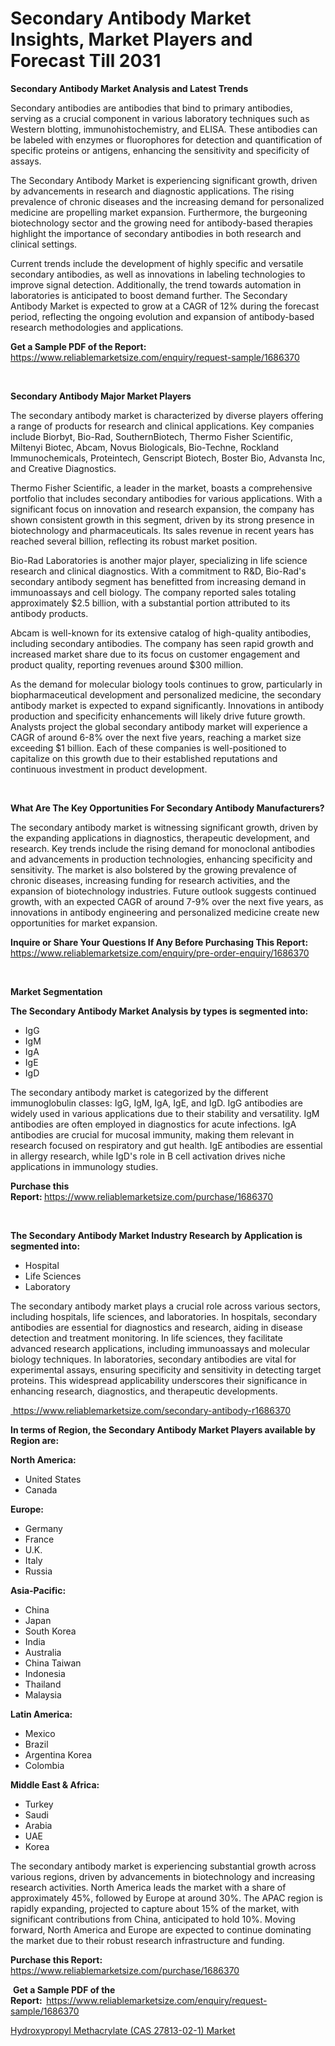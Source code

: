 <p><h1>Secondary Antibody Market Insights, Market Players and Forecast Till 2031</h1></p><p><strong>Secondary Antibody Market Analysis and Latest Trends</strong></p>
<p><p>Secondary antibodies are antibodies that bind to primary antibodies, serving as a crucial component in various laboratory techniques such as Western blotting, immunohistochemistry, and ELISA. These antibodies can be labeled with enzymes or fluorophores for detection and quantification of specific proteins or antigens, enhancing the sensitivity and specificity of assays.</p><p>The Secondary Antibody Market is experiencing significant growth, driven by advancements in research and diagnostic applications. The rising prevalence of chronic diseases and the increasing demand for personalized medicine are propelling market expansion. Furthermore, the burgeoning biotechnology sector and the growing need for antibody-based therapies highlight the importance of secondary antibodies in both research and clinical settings. </p><p>Current trends include the development of highly specific and versatile secondary antibodies, as well as innovations in labeling technologies to improve signal detection. Additionally, the trend towards automation in laboratories is anticipated to boost demand further. The Secondary Antibody Market is expected to grow at a CAGR of 12% during the forecast period, reflecting the ongoing evolution and expansion of antibody-based research methodologies and applications.</p></p>
<p><strong>Get a Sample PDF of the Report:&nbsp;</strong> <a href="https://www.reliablemarketsize.com/enquiry/request-sample/1686370?utm_campaign=1885&utm_medium=2&utm_source=Github&utm_content=ia&utm_term=30122024&utm_id=secondary-antibody">https://www.reliablemarketsize.com/enquiry/request-sample/1686370</a></p>
<p>&nbsp;</p>
<p><strong>Secondary Antibody Major Market Players</strong></p>
<p><p>The secondary antibody market is characterized by diverse players offering a range of products for research and clinical applications. Key companies include Biorbyt, Bio-Rad, SouthernBiotech, Thermo Fisher Scientific, Miltenyi Biotec, Abcam, Novus Biologicals, Bio-Techne, Rockland Immunochemicals, Proteintech, Genscript Biotech, Boster Bio, Advansta Inc, and Creative Diagnostics.</p><p>Thermo Fisher Scientific, a leader in the market, boasts a comprehensive portfolio that includes secondary antibodies for various applications. With a significant focus on innovation and research expansion, the company has shown consistent growth in this segment, driven by its strong presence in biotechnology and pharmaceuticals. Its sales revenue in recent years has reached several billion, reflecting its robust market position.</p><p>Bio-Rad Laboratories is another major player, specializing in life science research and clinical diagnostics. With a commitment to R&D, Bio-Rad's secondary antibody segment has benefitted from increasing demand in immunoassays and cell biology. The company reported sales totaling approximately $2.5 billion, with a substantial portion attributed to its antibody products.</p><p>Abcam is well-known for its extensive catalog of high-quality antibodies, including secondary antibodies. The company has seen rapid growth and increased market share due to its focus on customer engagement and product quality, reporting revenues around $300 million.</p><p>As the demand for molecular biology tools continues to grow, particularly in biopharmaceutical development and personalized medicine, the secondary antibody market is expected to expand significantly. Innovations in antibody production and specificity enhancements will likely drive future growth. Analysts project the global secondary antibody market will experience a CAGR of around 6-8% over the next five years, reaching a market size exceeding $1 billion. Each of these companies is well-positioned to capitalize on this growth due to their established reputations and continuous investment in product development.</p></p>
<p>&nbsp;</p>
<p><strong>What Are The Key Opportunities For Secondary Antibody Manufacturers?</strong></p>
<p><p>The secondary antibody market is witnessing significant growth, driven by the expanding applications in diagnostics, therapeutic development, and research. Key trends include the rising demand for monoclonal antibodies and advancements in production technologies, enhancing specificity and sensitivity. The market is also bolstered by the growing prevalence of chronic diseases, increasing funding for research activities, and the expansion of biotechnology industries. Future outlook suggests continued growth, with an expected CAGR of around 7-9% over the next five years, as innovations in antibody engineering and personalized medicine create new opportunities for market expansion.</p></p>
<p><strong>Inquire or Share Your Questions If Any Before Purchasing This Report:</strong> <a href="https://www.reliablemarketsize.com/enquiry/pre-order-enquiry/1686370?utm_campaign=1885&utm_medium=2&utm_source=Github&utm_content=ia&utm_term=30122024&utm_id=secondary-antibody">https://www.reliablemarketsize.com/enquiry/pre-order-enquiry/1686370</a></p>
<p>&nbsp;</p>
<p><strong>Market Segmentation</strong></p>
<p><strong>The Secondary Antibody Market Analysis by types is segmented into:</strong></p>
<p><ul><li>IgG</li><li>IgM</li><li>IgA</li><li>IgE</li><li>IgD</li></ul></p>
<p><p>The secondary antibody market is categorized by the different immunoglobulin classes: IgG, IgM, IgA, IgE, and IgD. IgG antibodies are widely used in various applications due to their stability and versatility. IgM antibodies are often employed in diagnostics for acute infections. IgA antibodies are crucial for mucosal immunity, making them relevant in research focused on respiratory and gut health. IgE antibodies are essential in allergy research, while IgD's role in B cell activation drives niche applications in immunology studies.</p></p>
<p><strong>Purchase this Report:&nbsp;</strong><a href="https://www.reliablemarketsize.com/purchase/1686370?utm_campaign=1885&utm_medium=2&utm_source=Github&utm_content=ia&utm_term=30122024&utm_id=secondary-antibody">https://www.reliablemarketsize.com/purchase/1686370</a></p>
<p>&nbsp;</p>
<p><strong>The Secondary Antibody Market Industry Research by Application is segmented into:</strong></p>
<p><ul><li>Hospital</li><li>Life Sciences</li><li>Laboratory</li></ul></p>
<p><p>The secondary antibody market plays a crucial role across various sectors, including hospitals, life sciences, and laboratories. In hospitals, secondary antibodies are essential for diagnostics and research, aiding in disease detection and treatment monitoring. In life sciences, they facilitate advanced research applications, including immunoassays and molecular biology techniques. In laboratories, secondary antibodies are vital for experimental assays, ensuring specificity and sensitivity in detecting target proteins. This widespread applicability underscores their significance in enhancing research, diagnostics, and therapeutic developments.</p></p>
<p><a href="https://www.reliablemarketsize.com/secondary-antibody-r1686370?utm_campaign=1885&utm_medium=2&utm_source=Github&utm_content=ia&utm_term=30122024&utm_id=secondary-antibody">&nbsp;https://www.reliablemarketsize.com/secondary-antibody-r1686370</a></p>
<p><strong>In terms of Region, the Secondary Antibody Market Players available by Region are:</strong></p>
<p>
    <p> <strong> North America: </strong>
        <ul>
            <li>United States</li>
            <li>Canada</li>
        </ul>
        </p> 
    <p> <strong> Europe: </strong>
        <ul>
            <li>Germany</li>
            <li>France</li>
            <li>U.K.</li>
            <li>Italy</li>
            <li>Russia</li>
        </ul>
        </p> 
    <p> <strong> Asia-Pacific: </strong>
        <ul>
            <li>China</li>
            <li>Japan</li>
            <li>South Korea</li>
            <li>India</li>
            <li>Australia</li>
            <li>China Taiwan</li>
            <li>Indonesia</li>
            <li>Thailand</li>
            <li>Malaysia</li>
        </ul>
        </p> 
    <p> <strong> Latin America: </strong>
        <ul>
            <li>Mexico</li>
            <li>Brazil</li>
            <li>Argentina Korea</li>
            <li>Colombia</li>
        </ul>
        </p> 
    <p> <strong> Middle East & Africa: </strong>
        <ul>
            <li>Turkey</li>
            <li>Saudi</li>
            <li>Arabia</li>
            <li>UAE</li>
            <li>Korea</li>
        </ul>
    </p>
    </p>
<p><p>The secondary antibody market is experiencing substantial growth across various regions, driven by advancements in biotechnology and increasing research activities. North America leads the market with a share of approximately 45%, followed by Europe at around 30%. The APAC region is rapidly expanding, projected to capture about 15% of the market, with significant contributions from China, anticipated to hold 10%. Moving forward, North America and Europe are expected to continue dominating the market due to their robust research infrastructure and funding.</p></p>
<p><strong>Purchase this Report: </strong><a href="https://www.reliablemarketsize.com/purchase/1686370?utm_campaign=1885&utm_medium=2&utm_source=Github&utm_content=ia&utm_term=30122024&utm_id=secondary-antibody">https://www.reliablemarketsize.com/purchase/1686370</a></p>
<p>&nbsp;<strong>Get a Sample PDF of the Report:&nbsp;&nbsp;</strong><a href="https://www.reliablemarketsize.com/enquiry/request-sample/1686370?utm_campaign=1885&utm_medium=2&utm_source=Github&utm_content=ia&utm_term=30122024&utm_id=secondary-antibody">https://www.reliablemarketsize.com/enquiry/request-sample/1686370</a></p>
<p><strong></strong></p>
<p><p><a href="https://github.com/sofayahoo2023/Market-Research-Report-List-6/blob/main/hydroxypropyl-methacrylate-cas-27813-02-1-market.md?utm_campaign=1885&utm_medium=2&utm_source=Github&utm_content=ia&utm_term=30122024&utm_id=secondary-antibody">Hydroxypropyl Methacrylate (CAS 27813-02-1) Market</a></p></p>